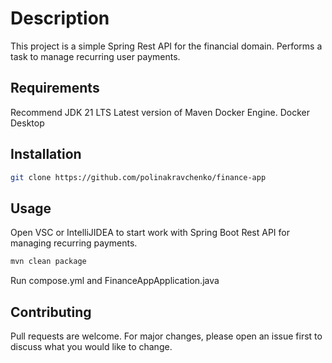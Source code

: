 # Description

This project is a simple Spring Rest API for the financial domain. Performs a task to manage recurring user payments.

## Requirements

Recommend JDK 21 LTS
Latest version of Maven
Docker Engine. Docker Desktop

## Installation

```bash
git clone https://github.com/polinakravchenko/finance-app
```

## Usage

Open VSC or IntelliJIDEA to start work with Spring Boot Rest API for managing recurring payments.

```bash
mvn clean package
```
Run compose.yml and FinanceAppApplication.java

## Contributing

Pull requests are welcome. For major changes, please open an issue first to discuss what you would like to change.
